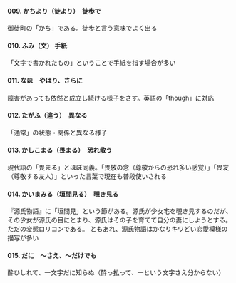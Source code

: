 #### 009. かちより（徒より）　徒歩で
御徒町の「かち」である。徒歩と言う意味でよく出る

#### 010. ふみ（文） 手紙
「文字で書かれたもの」ということで手紙を指す場合が多い

#### 011. なほ　やはり、さらに
障害があっても依然と成立し続ける様子をさす。英語の「though」に対応

#### 012. たがふ（違う）　異なる
「通常」の状態・関係と異なる様子

#### 013. かしこまる（畏まる）　恐れ敬う
現代語の「畏まる」とほぼ同義。「畏敬の念（尊敬からの恐れ多い感覚）」「畏友（尊敬する友人）」といった言葉で現在も普段使いされる

#### 014. かいまみる（垣間見る）　覗き見る
『源氏物語』に「垣間見」という節がある。源氏が少女宅を覗き見するのだが、その少女が源氏の目にとまり、源氏はその子を育てて自分の妻にしようとする。ただの変態ロリコンである。 ともあれ、源氏物語はかなりキワどい恋愛模様の描写が多い

#### 015. だに　〜さえ、〜だけでも
酔ひしれて、一文字だに知らぬ（酔っ払って、一という文字さえ分からない）